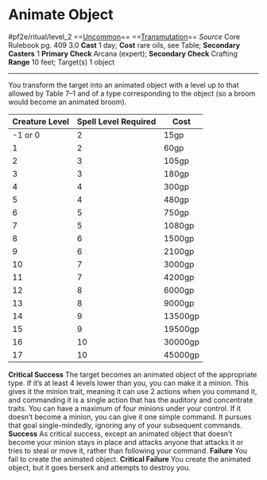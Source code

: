 # Animate Object
#pf2e/ritual/level_2
==[Uncommon](rules/traits/uncommon.md)== ==[Transmutation](rules/traits/transmutation.md)==
*Source* Core Rulebook pg. 409 3.0
**Cast** 1 day; **Cost** rare oils, see Table; **Secondary Casters** 1
**Primary Check** Arcana (expert); **Secondary Check** Crafting
**Range** 10 feet; Target(s) 1 object

---
You transform the target into an animated object with a level up to that allowed by Table 7–1 and of a type corresponding to the object (so a broom would become an animated broom).

| Creature Level	 | Spell Level Required | Cost    |
| -------------------- | -------------- | ------- |
| -1 or 0              | 2              | 15gp    |
| 1                    | 2              | 60gp    |
| 2                    | 3              | 105gp   |
| 3                    | 3              | 180gp   |
| 4                    | 4              | 300gp   |
| 5                    | 4              | 480gp   |
| 6                    | 5              | 750gp   |
| 7                    | 5              | 1080gp  |
| 8                    | 6              | 1500gp  |
| 9                    | 6              | 2100gp  |
| 10                   | 7              | 3000gp  |
| 11                   | 7              | 4200gp  |
| 12                   | 8              | 6000gp  |
| 13                   | 8              | 9000gp  |
| 14                   | 9              | 13500gp |
| 15                   | 9              | 19500gp |
| 16                   | 10             | 30000gp |
| 17                   | 10             | 45000gp |

**Critical Success** The target becomes an animated object of the appropriate type. If it’s at least 4 levels lower than you, you can make it a minion. This gives it the minion trait, meaning it can use 2 actions when you command it, and commanding it is a single action that has the auditory and concentrate traits. You can have a maximum of four minions under your control. If it doesn’t become a minion, you can give it one simple command. It pursues that goal single-mindedly, ignoring any of your subsequent commands.
**Success** As critical success, except an animated object that doesn’t become your minion stays in place and attacks anyone that attacks it or tries to steal or move it, rather than following your command.
**Failure** You fail to create the animated object.
**Critical Failure** You create the animated object, but it goes berserk and attempts to destroy you.